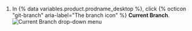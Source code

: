 1. In {% data variables.product.prodname_desktop %}, click {% octicon "git-branch" aria-label="The branch icon" %} **Current Branch**.
   ![Current Branch drop-down menu](/assets/images/help/desktop/current-branch-menu.png)
